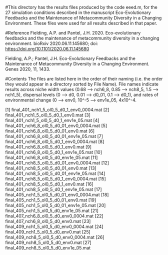 #This directory has the results files produced by the code eeed.m, for the 27 simulation conditions described in the manuscript Eco-Evolutionary Feedbacks and the Maintenance of Metacommunity Diversity in a Changing Environment. These files were used for all results described in that paper.

#Reference
Fielding, A.P. and Pantel, J.H. 2020. Eco-evolutionary feedbacks and the maintenance of metacommunity diversity in a changing environment. bioRxiv 2020.06.11.145680; doi: https://doi.org/10.1101/2020.06.11.145680

Fielding, A.P.; Pantel, J.H. Eco-Evolutionary Feedbacks and the Maintenance of Metacommunity Diversity in a Changing Environment. Genes 2020, 11, 1433.
 
#Contents
The files are listed here in the order of their naming (i.e. the order they would appear in a directory sorted by File Name). File names indicate results across niche width values (0.68 --> nch6_8, 0.85 --> nch8_5, 1.5 --> nch1_5), dispersal levels (0 --> d0, 0.01 --> d0_01, 0.1 --> d0_1), and rates of environmental change (0 --> env0, 10^-5 --> env1e_05, 4x10^-4.

 [1] final_401_nch1_5_ol0_5_d0_1_env0_0004.mat
 [2] final_401_nch1_5_ol0_5_d0_1_env0.mat
 [3] final_401_nch1_5_ol0_5_d0_1_env1e_05.mat
 [4] final_401_nch6_8_ol0_5_d0_01_env0_0004.mat
 [5] final_401_nch6_8_ol0_5_d0_01_env0.mat
 [6] final_401_nch6_8_ol0_5_d0_01_env1e_05.mat
 [7] final_401_nch6_8_ol0_5_d0_1_env0_0004.mat
 [8] final_401_nch6_8_ol0_5_d0_1_env0.mat
 [9] final_401_nch6_8_ol0_5_d0_1_env1e_05.mat
[10] final_401_nch6_8_ol0_5_d0_env1e_05.mat
[11] final_401_nch8_5_ol0_5_d0_01_env0_0004.mat
[12] final_401_nch8_5_ol0_5_d0_01_env0.mat
[13] final_401_nch8_5_ol0_5_d0_01_env1e_05.mat
[14] final_401_nch8_5_ol0_5_d0_1_env0_0004.mat
[15] final_401_nch8_5_ol0_5_d0_1_env0.mat
[16] final_401_nch8_5_ol0_5_d0_1_env1e_05.mat
[17] final_405_nch1_5_ol0_5_d0_01_env0_0004.mat
[18] final_405_nch1_5_ol0_5_d0_01_env0.mat
[19] final_405_nch1_5_ol0_5_d0_01_env1e_05.mat
[20] final_405_nch1_5_ol0_5_d0_env1e_05.mat
[21] final_407_nch6_8_ol0_5_d0_env0_0004.mat
[22] final_407_nch6_8_ol0_5_d0_env0.mat
[23] final_409_nch1_5_ol0_5_d0_env0_0004.mat
[24] final_409_nch1_5_ol0_5_d0_env0.mat
[25] final_409_nch8_5_ol0_5_d0_env0_0004.mat
[26] final_409_nch8_5_ol0_5_d0_env0.mat
[27] final_409_nch8_5_ol0_5_d0_env1e_05.mat
